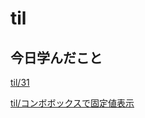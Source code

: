 # til

## 今日学んだこと

[til/31](https://github.com/tokiohamamatsu/til/blob/master/%E6%B4%BB%E5%8B%95%E8%A8%98%E9%8C%B2/2021/03/31.md)

[til/コンボボックスで固定値表示](https://github.com/tokiohamamatsu/til/blob/master/Access/%E3%82%B3%E3%83%B3%E3%83%9C%E3%83%9C%E3%83%83%E3%82%AF%E3%82%B9%E3%81%A7%E5%9B%BA%E5%AE%9A%E5%80%A4%E8%A1%A8%E7%A4%BA.md)